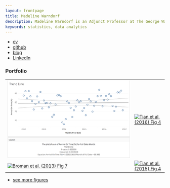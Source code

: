 ```yaml
---
layout: frontpage
title: Madeline Warndorf
description: Madeline Warndorf is an Adjunct Professor at The George Washington University. He teaches a Data Analytis Introduction and Practicum course.
keywords: statistics, data analytics
---
```


<div class="navbar">
  <div class="navbar-inner">
      <ul class="nav">
          <li><a href="{{ BASE_PATH }}/assets/madelinewcv.pdf">cv</a></li>
          <li><a href="https://github.com/madelinew">github</a></li>
          <li><a href="http://kbroman.org/blog">blog</a></li>
          <li><a href="https://www.linkedin.com/in/maddie-warndorf-2b1084109/">LinkedIn</a></li>
      </ul>
  </div>
</div>

### <a name="Portfolio"></a>Portfolio

<table class="wide">
<tr>
  <td class="left">
    <a href="pages/publpics/airlinearrivals.html">
        <img src="assets/publpics/airlinearrivalmsc325.png" alt="Tableau Trend Line example" title="Tableau Trend Line Example"/>
    </a>
  </td>
  <td class="right">
    <a href="pages/publpics/tian2016_fig4.html">
        <img src="assets/publpics/tian2016_fig4.png" alt="Tian et
        al. (2016) Fig 4" title="Tian et al. (2016) Fig 4"/>
    </a>
  </td>
</tr>
<tr>
  <td class="left">
    <a href="pages/publpics/samplemixups_fig7.html">
        <img src="assets/publpics/samplemixups_fig7.png" alt="Broman et al. (2013) Fig 7" title="Broman et al. (2013) Fig 7"/>
    </a>
  </td>
  <td class="right">
    <a href="pages/publpics/isletc6_fig4.html">
        <img src="assets/publpics/isletc6_fig4.png" alt="Tian et al. (2015) Fig 4" title="Tian et al. (2015) Fig 4"/>
    </a>
  </td>
</tr>
</table>

<div class="navbar">
  <div class="navbar-inner">
      <ul class="nav">
          <li><a href="morefigs.html">see more figures</a></li>
      </ul>
  </div>
</div>
